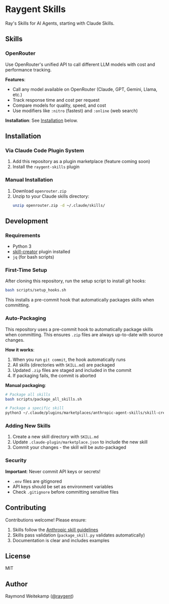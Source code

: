 # Raygent Skills

Ray's Skills for AI Agents, starting with Claude Skills.

## Skills

### OpenRouter

Use OpenRouter's unified API to call different LLM models with cost and performance tracking.

**Features**:
- Call any model available on OpenRouter (Claude, GPT, Gemini, Llama, etc.)
- Track response time and cost per request
- Compare models for quality, speed, and cost
- Use modifiers like `:nitro` (fastest) and `:online` (web search)

**Installation**: See [Installation](#installation) below.

## Installation

### Via Claude Code Plugin System

1. Add this repository as a plugin marketplace (feature coming soon)
2. Install the `raygent-skills` plugin

### Manual Installation

1. Download `openrouter.zip`
2. Unzip to your Claude skills directory:
   ```bash
   unzip openrouter.zip -d ~/.claude/skills/
   ```

## Development

### Requirements

- Python 3
- [skill-creator](https://github.com/anthropics/skills) plugin installed
- `jq` (for bash scripts)

### First-Time Setup

After cloning this repository, run the setup script to install git hooks:

```bash
bash scripts/setup_hooks.sh
```

This installs a pre-commit hook that automatically packages skills when committing.

### Auto-Packaging

This repository uses a pre-commit hook to automatically package skills when committing. This ensures `.zip` files are always up-to-date with source changes.

**How it works**:
1. When you run `git commit`, the hook automatically runs
2. All skills (directories with `SKILL.md`) are packaged
3. Updated `.zip` files are staged and included in the commit
4. If packaging fails, the commit is aborted

**Manual packaging**:
```bash
# Package all skills
bash scripts/package_all_skills.sh

# Package a specific skill
python3 ~/.claude/plugins/marketplaces/anthropic-agent-skills/skill-creator/scripts/package_skill.py ./openrouter .
```

### Adding New Skills

1. Create a new skill directory with `SKILL.md`
2. Update `.claude-plugin/marketplace.json` to include the new skill
3. Commit your changes - the skill will be auto-packaged

### Security

**Important**: Never commit API keys or secrets!

- `.env` files are gitignored
- API keys should be set as environment variables
- Check `.gitignore` before committing sensitive files

## Contributing

Contributions welcome! Please ensure:
1. Skills follow the [Anthropic skill guidelines](https://github.com/anthropics/skills)
2. Skills pass validation (`package_skill.py` validates automatically)
3. Documentation is clear and includes examples

## License

MIT

## Author

Raymond Weitekamp ([@raygent](https://github.com/raygent))
